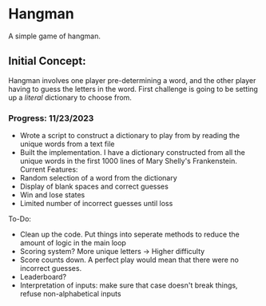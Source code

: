 # Hangman
A simple game of hangman.

## Initial Concept:
Hangman involves one player pre-determining a word, and the other player having to guess the letters in the word. First challenge is going to be setting up a _literal_ dictionary to choose from.

### Progress: 11/23/2023
- Wrote a script to construct a dictionary to play from by reading the unique words from a text file
- Built the implementation. I have a dictionary constructed from all the unique words in the first 1000 lines of Mary Shelly's Frankenstein.
Current Features:
- Random selection of a word from the dictionary
- Display of blank spaces and correct guesses
- Win and lose states
- Limited number of incorrect guesses until loss

To-Do:
- Clean up the code. Put things into seperate methods to reduce the amount of logic in the main loop
- Scoring system? More unique letters -> Higher difficulty
- Score counts down. A perfect play would mean that there were no incorrect guesses.
- Leaderboard?
- Interpretation of inputs: make sure that case doesn't break things, refuse non-alphabetical inputs 
